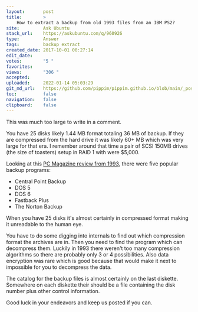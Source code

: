 ```yaml
---
layout:       post
title:        >
    How to extract a backup from old 1993 files from an IBM PS2?
site:         Ask Ubuntu
stack_url:    https://askubuntu.com/q/960926
type:         Answer
tags:         backup extract
created_date: 2017-10-01 00:27:14
edit_date:    
votes:        "5 "
favorites:    
views:        "306 "
accepted:     
uploaded:     2022-01-14 05:03:29
git_md_url:   https://github.com/pippim/pippim.github.io/blob/main/_posts/2017/2017-10-01-How-to-extract-a-backup-from-old-1993-files-from-an-IBM-PS2^.md
toc:          false
navigation:   false
clipboard:    false
---
```


This was much too large to write in a comment. 

You have 25 disks likely 1.44 MB format totaling 36 MB of backup. If they are compressed from the hard drive it was likely 60+ MB which was very large for that era. I remember around that time a pair of SCSI 150MB drives (the size of toasters) setup in RAID 1 with were $5,000.

Looking at this [PC Magazine review from 1993][1], there were five popular backup programs:

- Central Point Backup
- DOS 5
- DOS 6
- Fastback Plus
- The Norton Backup

When you have 25 disks it's almost certainly in compressed format making it unreadable to the human eye.

You have to do some digging into internals to find out which compression format the archives are in. Then you need to find the program which can decompress them. Luckily in 1993 there weren't too many compression algorithms so there are probably only 3 or 4 possibilities. Also data encryption was rare which is good because that would make it next to impossible for you to decompress the data.

The catalog for the backup files is almost certainly on the last diskette. Somewhere on each diskette their should be a file containing the disk number plus other control information.

Good luck in your endeavors and keep us posted if you can.

  [1]: https://books.google.ca/books?id=kjyIOLYr7yMC&pg=PA111&lpg=PA111&dq=hard%20disk%20backup%20programs%20popular%20in%201993&source=bl&ots=COr2VSAOWQ&sig=8HAmUbDMwwkcVUzJ-JKJ1OBmW7w&hl=en&sa=X&ved=0ahUKEwj0qqjMkc7WAhUJ2mMKHfCGAGsQ6AEIUDAH#v=onepage&q=hard%20disk%20backup%20programs%20popular%20in%201993&f=false
